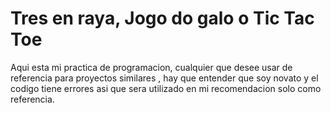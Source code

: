 # Tres en raya, Jogo do galo o Tic Tac Toe
Aqui esta mi practica de programacion, cualquier que desee usar de referencia para proyectos similares , hay que entender que soy novato y el codigo tiene errores asi que sera utilizado en mi recomendacion solo como referencia.
